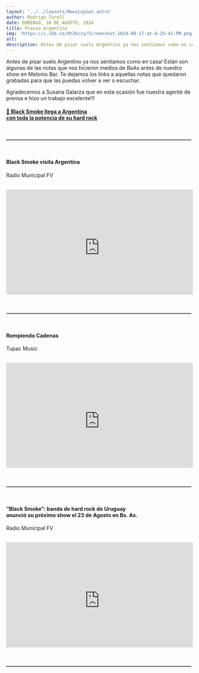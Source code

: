 ```yaml
---
layout: '../../layouts/NewsLayout.astro'
author: Rodrigo Turell
date: DOMINGO, 18 DE AGOSTO, 2024
title: Prensa Argentina
img: 'https://i.ibb.co/0t2kczy/Screenshot-2024-08-17-at-6-25-41-PM.png'
alt:  
description: Antes de pisar suelo Argentino ya nos sentíamos como en casa! Están son algunas de las notas que nos hicieron medios de BsAs...
---
```


Antes de pisar suelo Argentino ya nos sentíamos como en casa!
Están son algunas de las notas que nos hicieron medios de BsAs antes de nuestro show en Melonio Bar. 
Te dejamos los links a aquellas notas que quedaron grabadas para que las puedas volver a ver o escuchar.

Agradecemos a Susana Galarza que en esta ocasión fue nuestra agente de prensa e hizo un trabajo excelente!!!

<a class="text-yellow-500 mb-0 inline-block" href="https://www.notaalpie.com.ar/2024/07/21/black-smoke-llega-a-argentina/" target="_blank"><h4 class="text-yellow-500 uppercase">📰 Black Smoke llega a Argentina <br> con toda la potencia de su hard rock</h4></a>

<hr>

<h4 class="text-yellow-500 uppercase">Black Smoke visita Argentina</h4>
<div class="uppercase text-sm">Radio Municipal FV</div>
<div class="video-responsive">
<iframe width="560" height="315" src="https://www.youtube.com/embed/2zkOF-cUM1A?si=1QMjk5bwFYtutpcO" title="YouTube video player" frameborder="0" allow="accelerometer; autoplay; clipboard-write; encrypted-media; gyroscope; picture-in-picture; web-share" referrerpolicy="strict-origin-when-cross-origin" allowfullscreen></iframe>
</div>

<hr>

<h4 class="text-yellow-500 uppercase">Rompiendo Cadenas</h4>
<div class="uppercase text-sm">Tupac Music</div>
<div class="video-responsive">
<iframe width="560" height="315" src="https://www.youtube.com/embed/OgpPK7aOP7k?si=fGdcYp65AOWDK2oJ&amp;start=1666" title="YouTube video player" frameborder="0" allow="accelerometer; autoplay; clipboard-write; encrypted-media; gyroscope; picture-in-picture; web-share" referrerpolicy="strict-origin-when-cross-origin" allowfullscreen></iframe>
</div>

<hr>

<h4 class="text-yellow-500 uppercase">“Black Smoke”: banda de hard rock de Uruguay <br> anunció su próximo show el 23 de Agosto en Bs. As.</h4>
<div class="uppercase text-sm">Radio Municipal FV</div>
<div class="video-responsive">
<iframe width="560" height="315" src="https://www.youtube.com/embed/QOvb7YX9Vp8?si=ohNbYeYecQza95oe" title="YouTube video player" frameborder="0" allow="accelerometer; autoplay; clipboard-write; encrypted-media; gyroscope; picture-in-picture; web-share" referrerpolicy="strict-origin-when-cross-origin" allowfullscreen></iframe>
</div>

<hr>

<!-- <h4 class="text-yellow-500 uppercase">ENTREVISTA EXCLUSIVA 👉 BLACK SMOKE 🇺🇾 🤘🎙🤘 </h4>
<div class="uppercase text-sm">FM FRIBUAY</div>
<div class="video-responsive">
<iframe width="560" height="315" src="https://www.youtube.com/embed/vSgO1Ri3KYI?si=dsVvJEP0Big900WJ" title="YouTube video player" frameborder="0" allow="accelerometer; autoplay; clipboard-write; encrypted-media; gyroscope; picture-in-picture; web-share" referrerpolicy="strict-origin-when-cross-origin" allowfullscreen></iframe>
</div> -->

<style>

    iframe {
        margin-block:30px;
    }

    hr {
        margin-block: 50px;
        border-top: 1px solid gray;
        max-width:500px;
    }

    .video-responsive {
	height: 0;
	overflow: hidden;
	padding-bottom: 56.25%;
	padding-top: 30px;
	position: relative;
	}

    .video-responsive iframe, .video-responsive object, .video-responsive embed {
	height: 100%;
	left: 0;
	position: absolute;
	top: 0;
	width: 100%;
	}

</style>

